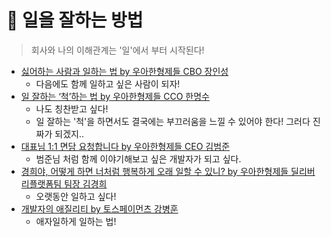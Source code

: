 # 🔫 일을 잘하는 방법

> 회사와 나의 이해관계는 '일'에서 부터 시작된다!

- [싫어하는 사람과 일하는 법 by 우아한형제들 CBO 장인성](https://www.youtube.com/watch?v=7_3MqiVr9Sw&list=WL&index=3)
    - 다음에도 함께 일하고 싶은 사람이 되자!
- [일 잘하는 ‘척’하는 법 by 우아한형제들 CCO 한명수](https://www.youtube.com/watch?v=wWcn4fRcVXI)
    - 나도 칭찬받고 싶다!
    - 일 잘하는 '척'을 하면서도 결국에는 부끄러움을 느낄 수 있어야 한다! 그러다 진짜가 되겠지..
- [대표님 1:1 면담 요청합니다 by 우아한형제들 CEO 김범준](https://www.youtube.com/watch?v=TyKdJHaYxhY)
    - 범준님 처럼 함께 이야기해보고 싶은 개발자가 되고 싶다. 
- [경희야, 어떻게 하면 너처럼 행복하게 오래 일할 수 있니? by 우아한형제들 딜리버리플랫폼팀 팀장 김경희](https://www.youtube.com/watch?v=KuaoLYUyBWE&t=5s)
    - 오랫동안 일하고 싶다!
- [개발자의 애질리티 by 토스페이먼츠 강병훈](https://toss.tech/article/dev-agility)
    - 애자일하게 일하는 법!
